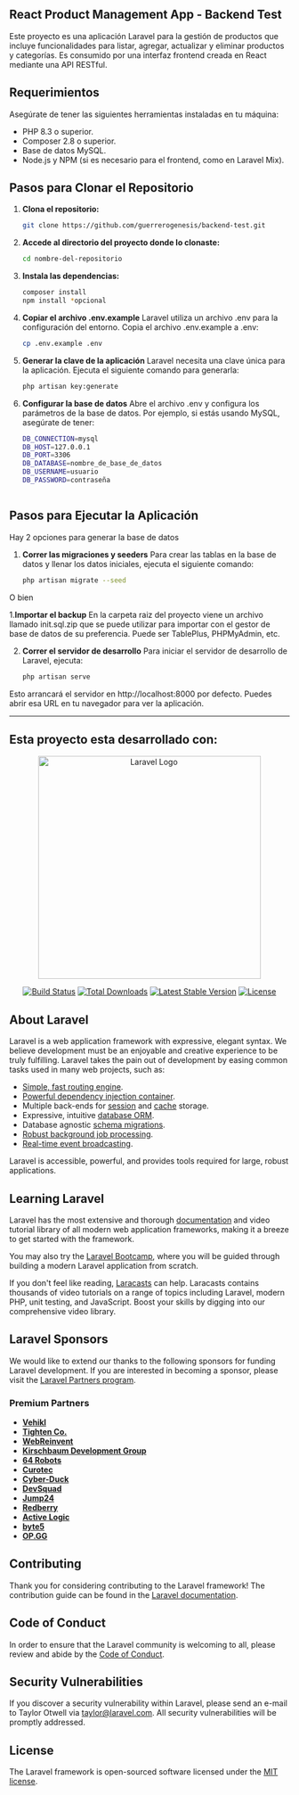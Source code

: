 ## React Product Management App - Backend Test

Este proyecto es una aplicación Laravel para la gestión de productos que incluye funcionalidades para listar, agregar, actualizar y eliminar productos y categorías. Es consumido por una interfaz frontend creada en React mediante una API RESTful.


## Requerimientos
Asegúrate de tener las siguientes herramientas instaladas en tu máquina:

- PHP 8.3 o superior.
- Composer 2.8 o superior.
- Base de datos MySQL.
- Node.js y NPM (si es necesario para el frontend, como en Laravel Mix).

## Pasos para Clonar el Repositorio

1. **Clona el repositorio:**
   ```bash
   git clone https://github.com/guerrerogenesis/backend-test.git

2. **Accede al directorio del proyecto donde lo clonaste:**
   ```bash
   cd nombre-del-repositorio

3. **Instala las dependencias:**
   ```bash
   composer install
   npm install *opcional

4. **Copiar el archivo .env.example**
    Laravel utiliza un archivo .env para la configuración del entorno. Copia el archivo .env.example a .env:
   ```bash
   cp .env.example .env


3. **Generar la clave de la aplicación**
    Laravel necesita una clave única para la aplicación. Ejecuta el siguiente comando para generarla:
   ```bash
   php artisan key:generate


3. **Configurar la base de datos**
    Abre el archivo .env y configura los parámetros de la base de datos. Por ejemplo, si estás usando MySQL, asegúrate de tener:
   ```bash
   DB_CONNECTION=mysql
   DB_HOST=127.0.0.1
   DB_PORT=3306
   DB_DATABASE=nombre_de_base_de_datos
   DB_USERNAME=usuario
   DB_PASSWORD=contraseña



## Pasos para Ejecutar la Aplicación

Hay 2 opciones para generar la base de datos
1. **Correr las migraciones y seeders**
    Para crear las tablas en la base de datos y llenar los datos iniciales, ejecuta el siguiente comando:
    ```bash
    php artisan migrate --seed

O bien

1.**Importar el backup**
    En la carpeta raiz del proyecto viene un archivo llamado init.sql.zip que se puede utilizar para importar con el gestor de base de datos de su preferencia. Puede ser TablePlus, PHPMyAdmin, etc.


2. **Correr el servidor de desarrollo**
    Para iniciar el servidor de desarrollo de Laravel, ejecuta:
    ```bash
    php artisan serve

Esto arrancará el servidor en http://localhost:8000 por defecto. Puedes abrir esa URL en tu navegador para ver la aplicación.




---


## Esta proyecto esta desarrollado con:
<p align="center"><a href="https://laravel.com" target="_blank"><img src="https://raw.githubusercontent.com/laravel/art/master/logo-lockup/5%20SVG/2%20CMYK/1%20Full%20Color/laravel-logolockup-cmyk-red.svg" width="400" alt="Laravel Logo"></a></p>

<p align="center">
<a href="https://github.com/laravel/framework/actions"><img src="https://github.com/laravel/framework/workflows/tests/badge.svg" alt="Build Status"></a>
<a href="https://packagist.org/packages/laravel/framework"><img src="https://img.shields.io/packagist/dt/laravel/framework" alt="Total Downloads"></a>
<a href="https://packagist.org/packages/laravel/framework"><img src="https://img.shields.io/packagist/v/laravel/framework" alt="Latest Stable Version"></a>
<a href="https://packagist.org/packages/laravel/framework"><img src="https://img.shields.io/packagist/l/laravel/framework" alt="License"></a>
</p>

## About Laravel

Laravel is a web application framework with expressive, elegant syntax. We believe development must be an enjoyable and creative experience to be truly fulfilling. Laravel takes the pain out of development by easing common tasks used in many web projects, such as:

- [Simple, fast routing engine](https://laravel.com/docs/routing).
- [Powerful dependency injection container](https://laravel.com/docs/container).
- Multiple back-ends for [session](https://laravel.com/docs/session) and [cache](https://laravel.com/docs/cache) storage.
- Expressive, intuitive [database ORM](https://laravel.com/docs/eloquent).
- Database agnostic [schema migrations](https://laravel.com/docs/migrations).
- [Robust background job processing](https://laravel.com/docs/queues).
- [Real-time event broadcasting](https://laravel.com/docs/broadcasting).

Laravel is accessible, powerful, and provides tools required for large, robust applications.

## Learning Laravel

Laravel has the most extensive and thorough [documentation](https://laravel.com/docs) and video tutorial library of all modern web application frameworks, making it a breeze to get started with the framework.

You may also try the [Laravel Bootcamp](https://bootcamp.laravel.com), where you will be guided through building a modern Laravel application from scratch.

If you don't feel like reading, [Laracasts](https://laracasts.com) can help. Laracasts contains thousands of video tutorials on a range of topics including Laravel, modern PHP, unit testing, and JavaScript. Boost your skills by digging into our comprehensive video library.

## Laravel Sponsors

We would like to extend our thanks to the following sponsors for funding Laravel development. If you are interested in becoming a sponsor, please visit the [Laravel Partners program](https://partners.laravel.com).

### Premium Partners

- **[Vehikl](https://vehikl.com/)**
- **[Tighten Co.](https://tighten.co)**
- **[WebReinvent](https://webreinvent.com/)**
- **[Kirschbaum Development Group](https://kirschbaumdevelopment.com)**
- **[64 Robots](https://64robots.com)**
- **[Curotec](https://www.curotec.com/services/technologies/laravel/)**
- **[Cyber-Duck](https://cyber-duck.co.uk)**
- **[DevSquad](https://devsquad.com/hire-laravel-developers)**
- **[Jump24](https://jump24.co.uk)**
- **[Redberry](https://redberry.international/laravel/)**
- **[Active Logic](https://activelogic.com)**
- **[byte5](https://byte5.de)**
- **[OP.GG](https://op.gg)**

## Contributing

Thank you for considering contributing to the Laravel framework! The contribution guide can be found in the [Laravel documentation](https://laravel.com/docs/contributions).

## Code of Conduct

In order to ensure that the Laravel community is welcoming to all, please review and abide by the [Code of Conduct](https://laravel.com/docs/contributions#code-of-conduct).

## Security Vulnerabilities

If you discover a security vulnerability within Laravel, please send an e-mail to Taylor Otwell via [taylor@laravel.com](mailto:taylor@laravel.com). All security vulnerabilities will be promptly addressed.

## License

The Laravel framework is open-sourced software licensed under the [MIT license](https://opensource.org/licenses/MIT).
